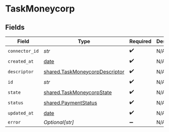 # TaskMoneycorp


## Fields

| Field                                                                            | Type                                                                             | Required                                                                         | Description                                                                      |
| -------------------------------------------------------------------------------- | -------------------------------------------------------------------------------- | -------------------------------------------------------------------------------- | -------------------------------------------------------------------------------- |
| `connector_id`                                                                   | *str*                                                                            | :heavy_check_mark:                                                               | N/A                                                                              |
| `created_at`                                                                     | [date](https://docs.python.org/3/library/datetime.html#date-objects)             | :heavy_check_mark:                                                               | N/A                                                                              |
| `descriptor`                                                                     | [shared.TaskMoneycorpDescriptor](../../models/shared/taskmoneycorpdescriptor.md) | :heavy_check_mark:                                                               | N/A                                                                              |
| `id`                                                                             | *str*                                                                            | :heavy_check_mark:                                                               | N/A                                                                              |
| `state`                                                                          | [shared.TaskMoneycorpState](../../models/shared/taskmoneycorpstate.md)           | :heavy_check_mark:                                                               | N/A                                                                              |
| `status`                                                                         | [shared.PaymentStatus](../../models/shared/paymentstatus.md)                     | :heavy_check_mark:                                                               | N/A                                                                              |
| `updated_at`                                                                     | [date](https://docs.python.org/3/library/datetime.html#date-objects)             | :heavy_check_mark:                                                               | N/A                                                                              |
| `error`                                                                          | *Optional[str]*                                                                  | :heavy_minus_sign:                                                               | N/A                                                                              |